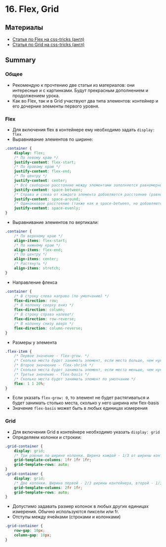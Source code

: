 # 16. Flex, Grid

## Материалы
* [Статья по Flex на css-tricks (англ)](https://css-tricks.com/snippets/css/a-guide-to-flexbox/)
* [Статья по Grid на css-tricks (англ)](https://css-tricks.com/snippets/css/complete-guide-grid/)

## Summary
### Общее
* Рекомендую к прочтению две статьи из материалов: они интересные и с картинками. Будут прекрасным дополнением и продолжением урока.
* Как во Flex, так и в Grid участвуют два типа элементов: контейнер и его дочерние элементы первого уровня.


### Flex
* Для включения flex в контейнере ему необходимо задать `display: flex`
* Выравнивание элементов по ширине:
```css
.container {
    display: flex;
    /* По левому краю */
    justify-content: flex-start;
    /* По правому краю */
    justify-content: flex-end;
    /* По центру */
    justify-content: center;
    /* Всё свободное расстояние между элементами заполняется равномерно, расталкивая элементы по краям */
    justify-content: space-between;
    /* Справа и слева от каждого элемента добавляется расстояние (равномерно вычисленное равными частями от всего свободного места) */
    justify-content: space-around;
    /* Одинакковое расстояние (также как и space-between, но добавляются расстояния справа и слева контейнера)*/
    justify-content: space-evenly;
}
```
* Выравнивание элементов по вертикали:
```css
.container {
    /* По верхнему краю */
    align-items: flex-start;
    /* По нижнему краю */
    align-items: flex-end;
    /* По центру */
    align-items: center;
    /* Растянуть */
    align-items: stretch;
}
```
* Направление флекса
```css
.container {
    /* В строку слева направо (по умолчанию) */
    flex-direction: row;
    /* В колонку сверху вниз */
    flex-direction: column;
    /* В строку справа налево*/
    flex-direction: row-reverse;
    /* В колонку снизу вверх */
    flex-direction: column-reverse;
}
```
* Размеры у элемента
```css
.flex-item {
    /* Первое значение - flex-grow. */
    /* Сколько места будет занимать элемент, если места больше, чем нужно */
    /* Второе значеение - flex-shrink */
    /* Сколько места будет занимать элемент, если места меньше, чем нужно */
    /* Третье значение - flex-basis */
    /* Сколько места будет занимать элемент по умолчанию */
    flex: 1 1 20%;
}
```
* Если указать `flex-grow: 0`, то элемент не будет растягиваться и будет занимать столько места, сколько у него ширина или flex-basis
* Значение `flex-basis` может быть в любых единицах измерения


### Grid
* Для включения Grid в контейнере необходимо указать `display: grid`
* Определяем колонки и строкии:
```css
.grid-container {
    display: grid;
    /* Три равные по ширине колонки. Ширина каждой - 1/3 от ширины контейнера*/
    grid-template-columns: 1fr 1fr 1fr;
    grid-template-rows: auto;
}
.grid-container {
    display: grid;
    /* Две колонки. Ширина первой - 2/3 ширины контейнера, второй - 1/3 */
    grid-template-columns: 2fr 1fr;
    grid-template-rows: auto;
}
```
* Допустимо задавать размер колонок в любых других единицах измерения. Обычно используются пиксели или fr.
* Отступы между ячейками (строками и колонками)
```css
.grid-container {
    row-gap: 10px;
    column-gap: 10px;
}
```

